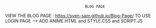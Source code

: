                                         BLOG PAGE

VIEW THE BLOG PAGE :  https://sven-sam.github.io/Blog-Page/
TO USE LOGIN PAGE --> ADD ANIME.HTML and STYLE.CSS and SCRIPT.JS
